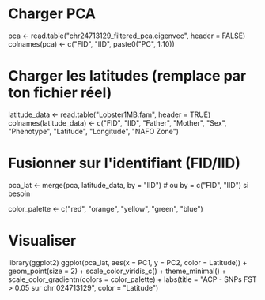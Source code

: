 # Charger PCA
pca <- read.table("chr24713129_filtered_pca.eigenvec", header = FALSE)
colnames(pca) <- c("FID", "IID", paste0("PC", 1:10))

# Charger les latitudes (remplace par ton fichier réel)
latitude_data <- read.table("Lobster1MB.fam", header = TRUE)
colnames(latitude_data) <- c("FID", "IID", "Father", "Mother", "Sex", "Phenotype", "Latitude", "Longitude", "NAFO Zone")

# Fusionner sur l'identifiant (FID/IID)
pca_lat <- merge(pca, latitude_data, by = "IID")  # ou by = c("FID", "IID") si besoin

color_palette <- c("red", "orange", "yellow", "green", "blue")
# Visualiser
library(ggplot2)
ggplot(pca_lat, aes(x = PC1, y = PC2, color = Latitude)) +
  geom_point(size = 2) +
  scale_color_viridis_c() +
  theme_minimal() +
  scale_color_gradientn(colors = color_palette)  + 
  labs(title = "ACP - SNPs FST > 0.05 sur chr 024713129", color = "Latitude")
